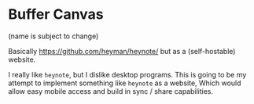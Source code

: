# Buffer Canvas

(name is subject to change)

Basically https://github.com/heyman/heynote/ but as a (self-hostable) website.

I really like `heynote`, but I dislike desktop programs. This is going to be my attempt to implement something like `heynote` as a website, 
Which would allow easy mobile access and build in sync / share capabilities.
